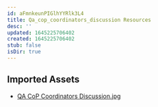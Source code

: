 ```yaml
---
id: aFmnkeunPIGlhYYRlk3L4
title: Qa_cop_coordinators_discussion Resources
desc: ''
updated: 1645225706402
created: 1645225706402
stub: false
isDir: true
---
```

## Imported Assets
- [QA CoP Coordinators Discussion.jpg](/assets/qa-cop-coordinators-discussion-7RDPvMxe6raf.jpg)
